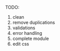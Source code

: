 

TODO:
1. clean
2. remove duplications
3. validations
4. error handling
5. complete module
6. edit css